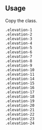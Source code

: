 <ins id="stable"></ins>

## Usage
Copy the class.
<div class="elevation-1 p-4 m-4"> <code>.elevation-1</code> </div>
<div class="elevation-2 p-4 m-4"> <code>.elevation-2</code> </div>
<div class="elevation-3 p-4 m-4"> <code>.elevation-3</code> </div>
<div class="elevation-4 p-4 m-4"> <code>.elevation-4</code> </div>
<div class="elevation-5 p-4 m-4"> <code>.elevation-5</code> </div>
<div class="elevation-6 p-4 m-4"> <code>.elevation-6</code> </div>
<div class="elevation-7 p-4 m-4"> <code>.elevation-7</code> </div>
<div class="elevation-8 p-4 m-4"> <code>.elevation-8</code> </div>
<div class="elevation-9 p-4 m-4"> <code>.elevation-9</code> </div>
<div class="elevation-10 p-4 m-4"> <code>.elevation-10</code> </div>
<div class="elevation-11 p-4 m-4"> <code>.elevation-11</code> </div>
<div class="elevation-14 p-4 m-4"> <code>.elevation-14</code> </div>
<div class="elevation-15 p-4 m-4"> <code>.elevation-15</code> </div>
<div class="elevation-16 p-4 m-4"> <code>.elevation-16</code> </div>
<div class="elevation-17 p-4 m-4"> <code>.elevation-17</code> </div>
<div class="elevation-18 p-4 m-4"> <code>.elevation-18</code> </div>
<div class="elevation-19 p-4 m-4"> <code>.elevation-19</code> </div>
<div class="elevation-20 p-4 m-4"> <code>.elevation-20</code> </div>
<div class="elevation-21 p-4 m-4"> <code>.elevation-21</code> </div>
<div class="elevation-22 p-4 m-4"> <code>.elevation-22</code> </div>
<div class="elevation-23 p-4 m-4"> <code>.elevation-23</code> </div>
<div class="elevation-24 p-4 m-4"> <code>.elevation-24</code> </div>
